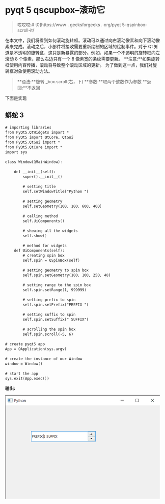 # pyqt 5 qscupbox–滚动它

> 哎哎哎:# t0]https://www . geeksforgeeks . org/pyqt 5-qspinbox-scroll-it/

在本文中，我们将看到如何滚动旋转框。滚动可以通过向右滚动像素和向下滚动像素来完成。滚动之后，小部件将接收需要重新绘制的区域的绘制事件。对于 Qt 知道是不透明的旋转盒，这只是新暴露的部分。例如，如果一个不透明的旋转框向左滚动 8 个像素，那么右边只有一个 8 像素宽的条纹需要更新。
**注意:**如果旋转框使用内容传播，滚动将导致整个滚动区域的更新。
为了做到这一点，我们对旋转框对象使用滚动方法。

> **语法:**旋转 _box.scroll(右，下)
> **参数:**取两个整数作为参数
> **返回:**不返回

下面是实现

## 蟒蛇 3

```
# importing libraries
from PyQt5.QtWidgets import *
from PyQt5 import QtCore, QtGui
from PyQt5.QtGui import *
from PyQt5.QtCore import *
import sys

class Window(QMainWindow):

    def __init__(self):
        super().__init__()

        # setting title
        self.setWindowTitle("Python ")

        # setting geometry
        self.setGeometry(100, 100, 600, 400)

        # calling method
        self.UiComponents()

        # showing all the widgets
        self.show()

        # method for widgets
    def UiComponents(self):
        # creating spin box
        self.spin = QSpinBox(self)

        # setting geometry to spin box
        self.spin.setGeometry(100, 100, 250, 40)

        # setting range to the spin box
        self.spin.setRange(1, 999999)

        # setting prefix to spin
        self.spin.setPrefix("PREFIX ")

        # setting suffix to spin
        self.spin.setSuffix(" SUFFIX")

        # scrolling the spin box
        self.spin.scroll(-5, 6)

# create pyqt5 app
App = QApplication(sys.argv)

# create the instance of our Window
window = Window()

# start the app
sys.exit(App.exec())
```

**输出:**

![](img/e2b985a3c66b22dcba1ccf56ad831f2f.png)
